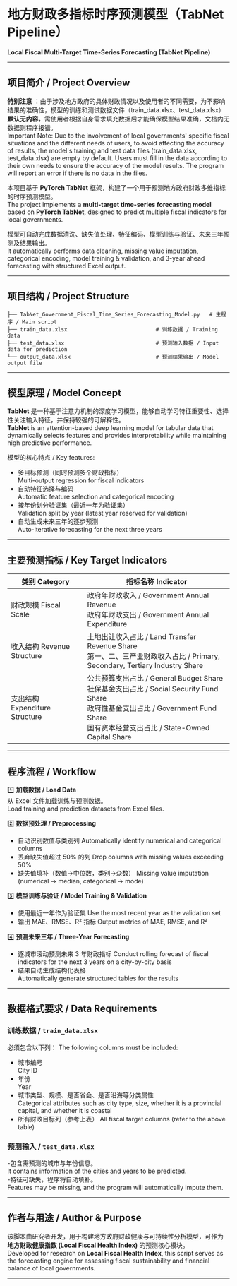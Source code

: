 # 地方财政多指标时序预测模型（TabNet Pipeline）  
**Local Fiscal Multi-Target Time-Series Forecasting (TabNet Pipeline)**  

---

## 项目简介 / Project Overview 

**特别注意** ：由于涉及地方政府的具体财政情况以及使用者的不同需要，为不影响结果的准确性，模型的训练和测试数据文件（train_data.xlsx、test_data.xlsx）**默认无内容**，需使用者根据自身需求填充数据后才能确保模型结果准确，文档内无数据则程序报错。  
Important Note: Due to the involvement of local governments' specific fiscal situations and the different needs of users, to avoid affecting the accuracy of results, the model's training and test data files (train_data.xlsx, test_data.xlsx) are empty by default. Users must fill in the data according to their own needs to ensure the accuracy of the model results. The program will report an error if there is no data in the files.

本项目基于 **PyTorch TabNet** 框架，构建了一个用于预测地方政府财政多维指标的时序预测模型。  
The project implements a **multi-target time-series forecasting model** based on **PyTorch TabNet**, designed to predict multiple fiscal indicators for local governments.  

模型可自动完成数据清洗、缺失值处理、特征编码、模型训练与验证、未来三年预测及结果输出。  
It automatically performs data cleaning, missing value imputation, categorical encoding, model training & validation, and 3-year ahead forecasting with structured Excel output.

---

## 项目结构 / Project Structure  

```
├── TabNet_Government_Fiscal_Time_Series_Forecasting_Model.py   # 主程序 / Main script
├── train_data.xlsx                            # 训练数据 / Training data
├── test_data.xlsx                             # 预测输入数据 / Input data for prediction
└── output_data.xlsx                           # 预测结果输出 / Model output file
```

---

## 模型原理 / Model Concept  

**TabNet** 是一种基于注意力机制的深度学习模型，能够自动学习特征重要性、选择性关注输入特征，并保持较强的可解释性。  
**TabNet** is an attention-based deep learning model for tabular data that dynamically selects features and provides interpretability while maintaining high predictive performance.

模型的核心特点 / Key features:
- 多目标预测（同时预测多个财政指标）  
  Multi-output regression for fiscal indicators  
- 自动特征选择与编码  
  Automatic feature selection and categorical encoding  
- 按年份划分验证集（最近一年为验证集）  
  Validation split by year (latest year reserved for validation)  
- 自动生成未来三年的逐步预测  
  Auto-iterative forecasting for the next three years  

---

## 主要预测指标 / Key Target Indicators  

| 类别 Category | 指标名称 Indicator |
|---------------|--------------------|
| 财政规模 Fiscal Scale | 政府年财政收入 / Government Annual Revenue<br>政府年财政支出 / Government Annual Expenditure |
| 收入结构 Revenue Structure | 土地出让收入占比 / Land Transfer Revenue Share<br>第一、二、三产业财政收入占比 / Primary, Secondary, Tertiary Industry Share |
| 支出结构 Expenditure Structure | 公共预算支出占比 / General Budget Share<br>社保基金支出占比 / Social Security Fund Share<br>政府性基金支出占比 / Government Fund Share<br>国有资本经营支出占比 / State-Owned Capital Share |

---

## 程序流程 / Workflow  

1️⃣ **加载数据 / Load Data**  
从 Excel 文件加载训练与预测数据。  
Load training and prediction datasets from Excel files.  

2️⃣ **数据预处理 / Preprocessing**  
- 自动识别数值与类别列
  Automatically identify numerical and categorical columns  
- 丢弃缺失值超过 50% 的列
  Drop columns with missing values exceeding 50%  
- 缺失值填补（数值→中位数，类别→众数） 
  Missing value imputation (numerical → median, categorical → mode) 

3️⃣ **模型训练与验证 / Model Training & Validation**  
- 使用最近一年作为验证集
  Use the most recent year as the validation set  
- 输出 MAE、RMSE、R² 指标
  Output metrics of MAE, RMSE, and R²  

4️⃣ **预测未来三年 / Three-Year Forecasting**  
- 逐城市滚动预测未来 3 年财政指标
  Conduct rolling forecast of fiscal indicators for the next 3 years on a city-by-city basis  
- 结果自动生成结构化表格  
  Automatically generate structured tables for the results
---


## 数据格式要求 / Data Requirements  

### 训练数据 / `train_data.xlsx`  
必须包含以下列：
The following columns must be included:  
- 城市编号   
  City ID  
- 年份   
  Year  
- 城市类型、规模、是否省会、是否沿海等分类属性  
  Categorical attributes such as city type, size, whether it is a provincial capital, and whether it is coastal
- 所有财政目标列（参考上表）
  All fiscal target columns (refer to the above table)  

### 预测输入 / `test_data.xlsx`  
-包含需预测的城市与年份信息。   
 It contains information of the cities and years to be predicted.   
-特征可缺失，程序将自动填补。    
 Features may be missing, and the program will automatically impute them.

---

## 作者与用途 / Author & Purpose  

该脚本由研究者开发，用于构建地方政府财政健康与可持续性分析模型，可作为 **地方财政健康指数 (Local Fiscal Health Index)** 的预测核心模块。  
Developed for research on **Local Fiscal Health Index**, this script serves as the forecasting engine for assessing fiscal sustainability and financial balance of local governments.  

---

